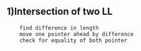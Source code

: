 ## 1)Intersection of two LL
        find difference in length 
        move one pointer ahead by difference
        check for equality of both pointer